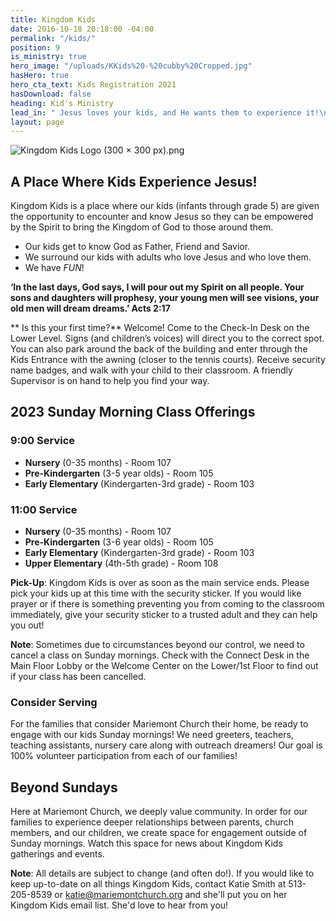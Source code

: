 ```yaml
---
title: Kingdom Kids
date: 2016-10-18 20:18:00 -04:00
permalink: "/kids/"
position: 9
is_ministry: true
hero_image: "/uploads/KKids%20-%20cubby%20Cropped.jpg"
hasHero: true
hero_cta_text: Kids Registration 2021
hasDownload: false
heading: Kid's Ministry
lead_in: " Jesus loves your kids, and He wants them to experience it!\n"
layout: page
---
```


![Kingdom Kids Logo (300 × 300 px).png](/uploads/Kingdom%20Kids%20Logo%20(300%20%C3%97%20300%20px).png)
## A Place Where Kids Experience Jesus!

Kingdom Kids is a place where our kids (infants through grade 5) are given the opportunity to encounter and know Jesus so they can be empowered by the Spirit to bring the Kingdom of God to those around them.

* Our kids get to know God as Father, Friend and Savior.
* We surround our kids with adults who love Jesus and who love them.
* We have *FUN*!

**‘In the last days, God says, I will pour out my Spirit on all people. Your sons and daughters will prophesy, your young men will see visions, your old men will dream dreams.’ Acts 2:17**

** Is this your first time?**
Welcome! Come to the Check-In Desk on the Lower Level. Signs (and children’s voices) will direct you to the correct spot. You can also park around the back of the building and enter through the Kids Entrance with the awning (closer to the tennis courts). Receive security name badges, and walk with your child to their classroom. A friendly Supervisor is on hand to help you find your way.

## 2023 Sunday Morning Class Offerings


### **9:00 Service** 
* **Nursery** (0-35 months) - Room 107
* **Pre-Kindergarten** (3-5 year olds) - Room 105
* **Early Elementary** (Kindergarten-3rd grade) - Room 103




### **11:00 Service**
* **Nursery** (0-35 months) - Room 107
* **Pre-Kindergarten** (3-6 year olds) - Room 105
* **Early Elementary** (Kindergarten-3rd grade) - Room 103
* **Upper Elementary** (4th-5th grade) - Room 108



**Pick-Up**: Kingdom Kids is over as soon as the main service ends. Please pick your kids up at this time with the security sticker. If you would like prayer or if there is something preventing you from coming to the classroom immediately, give your security sticker to a trusted adult and they can help you out! 

**Note**: Sometimes due to circumstances beyond our control, we need to cancel a class on Sunday mornings.  Check with the Connect Desk in the Main Floor Lobby or the Welcome Center on the Lower/1st Floor to find out if your class has been cancelled.

### **Consider Serving**

For the families that consider Mariemont Church their home, be ready to engage with our kids Sunday mornings! We need greeters, teachers, teaching assistants, nursery care along with outreach dreamers!  Our goal is 100% volunteer participation from each of our families!

##  Beyond Sundays
Here at Mariemont Church, we deeply value community.  In order for our families to experience deeper relationships between parents, church members, and our children, we create space for engagement outside of Sunday mornings.  Watch this space for news about Kingdom Kids gatherings and events.


**Note**: All details are subject to change (and often do!). If you would like to keep up-to-date on all things Kingdom Kids, contact Katie Smith at 513-205-8539 or katie@mariemontchurch.org and she'll put you on her Kingdom Kids email list. She'd love to hear from you!  

